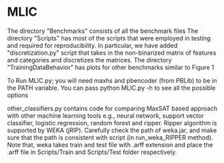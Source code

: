 # MLIC

The directory "Benchmarks" consists of all the benchmark files
The directory "Scripts" has most of the scripts that were employed in testing and required for reproducibility. In particular, we have added 
"discretization.py" script that takes in the non-binarized matrix of features and categories and discretizes the matrices. 
The directory "TrainingDataBehavior" has plots for other benchmarks
similar to Figure 1 

To Run MLIC.py; you will need maxhs and pbencoder (from PBLib) to be in
the PATH variable. You can pass python MLIC.py -h to see all the
possible options

other_classifiers.py contains code for comparing MaxSAT based approach with other machine learning tools e.g., neural network, support vector classifier, logistic regression, random forest and ripper. Ripper algorithm is supported by WEKA (jRIP). Carefully check the path of weka.jar, and make sure that the path is consistent with script (in run_weka_RIPPER method). Note that, weka takes train and test file with .arff extension and place the .arff file in Scripts/Train and Scripts/Test folder respectively.  